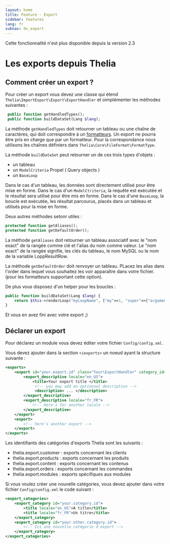 ```yaml
---
layout: home
title: Feature - Export
sidebar: features
lang: fr
subnav: do_export
---
```


<div class="alert alert-warning">
<p>Cette fonctionnalité n'est plus disponible depuis la version 2.3</p>
</div>

# Les exports depuis Thelia

## Comment créer un export ?

Pour créer un export vous devez une classe qui étend ```Thelia\ImportExport\Export\ExportHandler``` et oimplémenter les méthodes suivantes :

```php
 public function getHandledTypes();
 public function buildDataSet(Lang $lang);
```

La méthode ```getHandledTypes``` doit retourner un tableau ou une chaîne de caractères, qui doit correspondre à un [formatteurs](formatters.html). Un export ne pourra être pris en charge que par un formatteur.
Pour la correspondance nous utilisons les chaînes définiers dans ```Thelia\Core\FileFormat\FormatType```.

La méthode ```buildDataSet``` peut retourner un de ces trois types d'objets :

- un tableau
- un `ModelCriteria` Propel ( Query objects )
- un `BaseLoop`

Dans le cas d'un tableau, les données sont directement utilisé pour être mise en forme.
Dans le cas d'un `ModelCtriteria`, la requête est exécutée et le résultat sera utilisé pour être mis en forme.
Dans le cas d'une `BaseLoop`, la boucle est exécutée, les résultat parcourus, placés dans un tableau et utilisés pour la mise en forme.

Deux autres méthodes setonr utiles :

```php
protected function getAliases();
protected function getDefaultOrder();
```

La méthode ```getAliases``` doit retourner un tableau associatif avec le "nom exact" de la rangée comme clé et l'alias du nom comme valeur. Le "nom exact" de la rangée signifie, les clés du tableau, le nom MySQL ou le nom de la variable LoppResultRow.

La méthode ```getDefaultOrder``` doit renvoyer un tableau. PLacez les alias dans l'order dans lequel vous souhaitez les voir apparaître dans votre fichier. (pour les formatteurs supportant cette option).

De plus vous disposez d'un helper pour les boucles :

```php
public function buildDataSet(Lang $lang) {
    return $this->renderLoop("myLoopName", ["my"=>1, "super"=>["arguments"]]);
}
```
Et vous en avez fini avec votre export ;)


## Déclarer un export <a name="register_export"></a>

Pour déclarez un module vous devez éditer votre fichier `Config/config.xml`.

Vous devez ajouter dans la section `<iexports>` un noeud ayant la structure suivante :


```xml
<exports>
    <export id="your.export.id" class="Your\ExportHandler" category_id="the.category_id">
        <export_descriptive locale="en_US">
            <title>Your export title </title>
             <!-- you may add an optionnal description -->
             <description> ... </description>
        </export_descriptive>
        <export_descriptive locale="fr_FR">
            <!-- Here's for another locale -->
        </export_descriptive>
    </export>
    <export>
        <!-- here's another export -->
    </export>
</exports>
```

Les identifiants des catégories d'exports Thelia sont les suivants :

- thelia.export.customer : exports concernant les clients
- thelia.export.products : exports concernant les produits
- thelia.export.content : exports concernant les contenus
- thelia.export.orders : exports concernant les commandes
- thelia.export.modules : exports spécifiques aux modules

Si vous voulez créer une nouvelle catégories, vous devez ajouter dans votre fichier ```Config/config.xml``` le code suivant :

```xml
<export_categories>
    <export_category id="your.category.id">
        <title locale="en_US">A title</title>
        <title locale="fr_FR">Un titre</title>
    </export_category>
    <export_category id="your.other.category.id">
        <!-- Ici une nouvelle catégorie d'export -->
    </export_category>
</export_categories>
```
